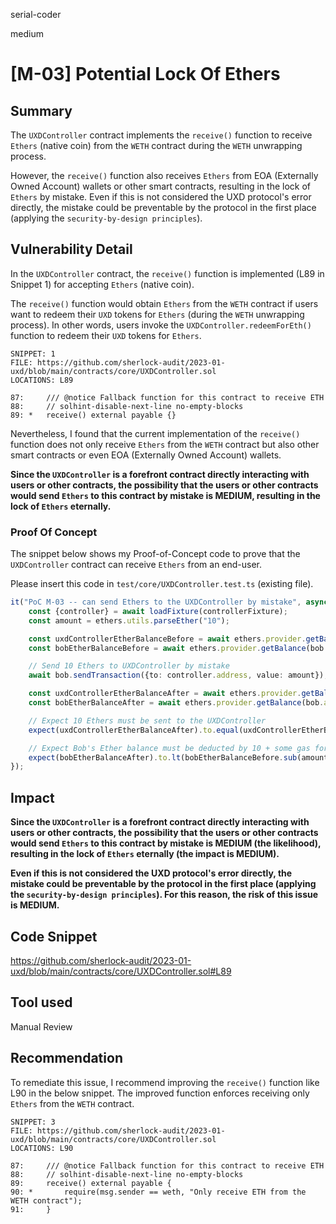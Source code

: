 serial-coder

medium

# [M-03] Potential Lock Of Ethers

## Summary

The `UXDController` contract implements the `receive()` function to receive `Ethers` (native coin) from the `WETH` contract during the `WETH` unwrapping process. 

However, the `receive()` function also receives `Ethers` from EOA (Externally Owned Account) wallets or other smart contracts, resulting in the lock of `Ethers` by mistake. Even if this is not considered the UXD protocol's error directly, the mistake could be preventable by the protocol in the first place (applying the `security-by-design principles`).

## Vulnerability Detail

In the `UXDController` contract, the `receive()` function is implemented (L89 in Snippet 1) for accepting `Ethers` (native coin). 

The `receive()` function would obtain `Ethers` from the `WETH` contract if users want to redeem their `UXD` tokens for `Ethers` (during the `WETH` unwrapping process). In other words, users invoke the `UXDController.redeemForEth()` function to redeem their `UXD` tokens for `Ethers`.

```solidity
SNIPPET: 1
FILE: https://github.com/sherlock-audit/2023-01-uxd/blob/main/contracts/core/UXDController.sol
LOCATIONS: L89

87:     /// @notice Fallback function for this contract to receive ETH
88:     // solhint-disable-next-line no-empty-blocks
89: *   receive() external payable {}
```

Nevertheless, I found that the current implementation of the `receive()` function does not only receive `Ethers` from the `WETH` contract but also other smart contracts or even EOA (Externally Owned Account) wallets.

**Since the `UXDController` is a forefront contract directly interacting with users or other contracts, the possibility that the users or other contracts would send `Ethers` to this contract by mistake is MEDIUM, resulting in the lock of `Ethers` eternally.**

### Proof Of Concept

The snippet below shows my Proof-of-Concept code to prove that the `UXDController` contract can receive `Ethers` from an end-user.

Please insert this code in `test/core/UXDController.test.ts` (existing file).

```typescript
it("PoC M-03 -- can send Ethers to the UXDController by mistake", async () => {
    const {controller} = await loadFixture(controllerFixture);
    const amount = ethers.utils.parseEther("10");

    const uxdControllerEtherBalanceBefore = await ethers.provider.getBalance(controller.address);
    const bobEtherBalanceBefore = await ethers.provider.getBalance(bob.address);

    // Send 10 Ethers to UXDController by mistake
    await bob.sendTransaction({to: controller.address, value: amount});

    const uxdControllerEtherBalanceAfter = await ethers.provider.getBalance(controller.address);
    const bobEtherBalanceAfter = await ethers.provider.getBalance(bob.address);

    // Expect 10 Ethers must be sent to the UXDController
    expect(uxdControllerEtherBalanceAfter).to.equal(uxdControllerEtherBalanceBefore.add(amount));

    // Expect Bob's Ether balance must be deducted by 10 + some gas for paying the tx
    expect(bobEtherBalanceAfter).to.lt(bobEtherBalanceBefore.sub(amount));
});
```

## Impact

**Since the `UXDController` is a forefront contract directly interacting with users or other contracts, the possibility that the users or other contracts would send `Ethers` to this contract by mistake is MEDIUM (the likelihood), resulting in the lock of `Ethers` eternally (the impact is MEDIUM).**

**Even if this is not considered the UXD protocol's error directly, the mistake could be preventable by the protocol in the first place (applying the `security-by-design principles`). For this reason, the risk of this issue is MEDIUM.**

## Code Snippet

https://github.com/sherlock-audit/2023-01-uxd/blob/main/contracts/core/UXDController.sol#L89

## Tool used

Manual Review

## Recommendation

To remediate this issue, I recommend improving the `receive()` function like L90 in the below snippet. The improved function enforces receiving only `Ethers` from the `WETH` contract.

```solidity
SNIPPET: 3
FILE: https://github.com/sherlock-audit/2023-01-uxd/blob/main/contracts/core/UXDController.sol
LOCATIONS: L90

87:     /// @notice Fallback function for this contract to receive ETH
88:     // solhint-disable-next-line no-empty-blocks
89:     receive() external payable { 
90: *       require(msg.sender == weth, "Only receive ETH from the WETH contract"); 
91:     }
```